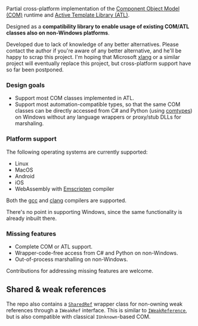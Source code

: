 Partial cross-platform implementation of the [Component Object Model (COM)](https://docs.microsoft.com/en-us/windows/win32/com/the-component-object-model) runtime and [Active Template Library (ATL)](https://docs.microsoft.com/en-us/cpp/atl/atl-com-desktop-components).

Designed as a **compatibility library to enable usage of existing COM/ATL classes also on non-Windows platforms**.

Developed due to lack of knowledge of any better alternatives. Please contact the author if you're aware of any better alternative, and he'll be happy to scrap this project. I'm hoping that Microsoft [xlang](https://github.com/microsoft/xlang) or a similar project will eventually replace this project, but cross-platform support have so far been postponed.

### Design goals
* Support most COM classes implemented in ATL.
* Support most automation-compatible types, so that the same COM classes can be directly accessed from C# and Python (using [comtypes](https://pythonhosted.org/comtypes/)) on Windows without any language wrappers or proxy/stub DLLs for marshaling.

### Platform support
The following operating systems are currently supported:
* Linux
* MacOS
* Android
* iOS
* WebAssembly with [Emscripten](https://emscripten.org/) compiler

Both the [gcc](https://gcc.gnu.org/) and [clang](https://clang.llvm.org/) compilers are supported.

There's no point in supporting Windows, since the same functionality is already inbuilt there.

### Missing features
* Complete COM or ATL support.
* Wrapper-code-free access from C# and Python on non-Windows.
* Out-of-process marshalling on non-Windows.

Contributions for addressing missing features are welcome.

## Shared & weak references
The repo also contains a [`SharedRef`](SharedRef.hpp) wrapper class for non-owning weak references through a `IWeakRef` interface. This is similar to [`IWeakReference`](https://learn.microsoft.com/en-us/windows/win32/api/weakreference/nn-weakreference-iweakreference), but is also compatible with classical `IUnknown`-based COM.
